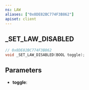 ```yaml
---
ns: LAW
aliases: ["0x8DE82BC774F3B862"]
apiset: client
---
```

## _SET_LAW_DISABLED

```c
// 0x8DE82BC774F3B862
void _SET_LAW_DISABLED(BOOL toggle);
```


## Parameters
* **toggle**:



